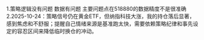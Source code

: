 1.策略逻辑没有问题 数据有问题 主要问题点在518880的数据精度不是很准确
2.2025-10-24：策略信号仍在黄金ETF，但纳指科技大涨，我的持仓落后显著，感到焦虑和不舒服；提醒自己情绪来源是基准跑太快，需要依赖策略纪律和事先设定的容忍区间来降低临时换仓的冲动。
